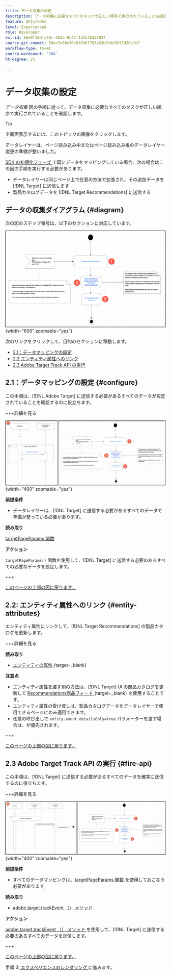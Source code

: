 ```yaml
---
title: データ収集の設定
description: データ収集に必要なすべてのタスクが正しい順序で実行されていることを確認します。
feature: APIs/SDKs
level: Experienced
role: Developer
exl-id: 66e0f18d-c78c-463b-8c47-132ef6332927
source-git-commit: 50ee7e66e30c0f8367763a63b6fde5977d30cfe7
workflow-type: tm+mt
source-wordcount: '384'
ht-degree: 2%

---
```


# データ収集の設定

*データ収集* 図の手順に従って、データ収集に必要なすべてのタスクが正しい順序で実行されていることを確認します。

>[!TIP]
>
>全画面表示するには、このトピックの画像をクリックします。

データレイヤーは、ページ読み込み中またはページ読み込み後のデータレイヤー変更の準備が整いました。

[SDK の初期化フェーズ ](/help/dev/patterns/recs-atjs/initialize-sdk.md) で既にデータをマッピングしている場合、次の場合はこの図の手順を実行する必要があります。

* データレイヤーは同じページ上で任意の方法で拡張され、その追加データを [!DNL Target] に送信します
* 製品カタログデータを [!DNL Target Recommendations] に送信する

## データの収集ダイアグラム {#diagram}

次の図のステップ番号は、以下のセクションに対応しています。

![ データ収集図 ](/help/dev/patterns/recs-atjs/assets/data-collection-diagram.png){width="600" zoomable="yes"}

次のリンクをクリックして、目的のセクションに移動します。

* [2.1：データマッピングの設定](#configure)
* [2.2 エンティティ属性へのリンク](#entity-attributes)
* [2.3 Adobe Target Track API の実行](#fire-api)

## 2.1：データマッピングの設定 {#configure}

この手順は、[!DNL Adobe Target] に送信する必要があるすべてのデータが設定されていることを確認するのに役立ちます。

+++詳細を見る

![ データマッピング図の設定 ](/help/dev/patterns/recs-atjs/assets/configure-data-mapping-combined.png){width="400" zoomable="yes"}

**前提条件**

* データレイヤーは、[!DNL Target] に送信する必要があるすべてのデータで準備が整っている必要があります。

**読み取り**

[targetPageParams 関数](/help/dev/implement/client-side/atjs/atjs-functions/targetpageparams.md)

**アクション**

`targetPageParams()` 関数を使用して、[!DNL Target] に送信する必要のあるすべての必要なデータを設定します。

+++

[このページの上部の図に戻ります。](#diagram)

## 2.2: エンティティ属性へのリンク {#entity-attributes}

エンティティ属性にリンクして、[!DNL Target Recommendations] の製品カタログを更新します。

+++詳細を見る

**読み取り**

* [ エンティティの属性 ](https://experienceleague.adobe.com/docs/target/using/recommendations/entities/entity-attributes.html?lang=ja){target=_blank}

**注意点**

* エンティティ属性を渡す別の方法は、[!DNL Target] UI の商品カタログを更新して [Recommendations商品フィード ](https://experienceleague.adobe.com/docs/target/using/recommendations/entities/feeds.html?lang=ja){target=_blank} を使用することです。
* エンティティ属性の受け渡しは、製品カタログデータをデータレイヤーで使用できるページにのみ適用できます。
* 任意の呼び出しで `entity.event.detailsOnly=true` パラメーターを渡す場合は、が優先されます。

+++

[このページの上部の図に戻ります。](#diagram)

## 2.3 Adobe Target Track API の実行 {#fire-api}

この手順は、[!DNL Target] に送信する必要があるすべてのデータを確実に送信するのに役立ちます。

+++詳細を見る

![Fire Adobe Target Track API の図 ](/help/dev/patterns/recs-atjs/assets/fire-track-api-combined.png){width="400" zoomable="yes"}

**前提条件**

* すべてのデータマッピングは、[targetPageParams 関数 ](/help/dev/implement/client-side/atjs/atjs-functions/targetpageparams.md) を使用しておこなう必要があります。

**読み取り**

* [adobe.target.trackEvent （） メソッド](/help/dev/implement/client-side/atjs/atjs-functions/adobe-target-trackevent.md)

**アクション**

[adobe.target.trackEvent （） メソッド ](/help/dev/implement/client-side/atjs/atjs-functions/adobe-target-trackevent.md) を使用して、[!DNL Target] に送信する必要のあるすべてのデータを送信します。

+++

[このページの上部の図に戻ります。](#diagram)

手順 3:[ エクスペリエンスのレンダリング ](/help/dev/patterns/recs-atjs/render-experiences.md) に進みます。
